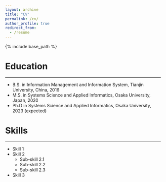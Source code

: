 ```yaml
---
layout: archive
title: "CV"
permalink: /cv/
author_profile: true
redirect_from:
  - /resume
---
```


{% include base_path %}

# Education
------
* B.S. in Information Management and Information System, Tianjin University, China, 2016
* M.S. in Systems Science and Applied Informatics, Osaka University, Japan, 2020
* Ph.D in Systems Science and Applied Informatics, Osaka University, 2023 (expected)

# Skills
-------
* Skill 1
* Skill 2
  * Sub-skill 2.1
  * Sub-skill 2.2
  * Sub-skill 2.3
* Skill 3
